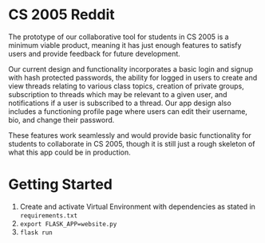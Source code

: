 # CS 2005 Reddit

The prototype of our collaborative tool for students in CS 2005 is a minimum viable product, meaning it has just enough features to satisfy users and provide feedback for future development. 

Our current design and functionality incorporates a basic login and signup with hash protected passwords, the ability for logged in users to create and view threads relating to various class topics, creation of private groups, subscription to threads which may be relevant to a given user, and notifications if a user is subscribed to a thread. Our app design also includes a functioning profile page where users can edit their username, bio, and change their password.

These features work seamlessly and would provide basic functionality for students to collaborate in CS 2005, though it is still just a rough skeleton of what this app could be in production.

# Getting Started

1. Create and activate Virtual Environment with dependencies as stated in `requirements.txt`
2. `export FLASK_APP=website.py`
3. `flask run`

